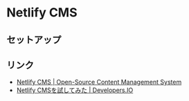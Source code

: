 # Netlify CMS

## セットアップ

## リンク

* [Netlify CMS \| Open\-Source Content Management System](https://www.netlifycms.org/)
* [Netlify CMSを試してみた \| Developers\.IO](https://dev.classmethod.jp/articles/try-netlify-cms/)
